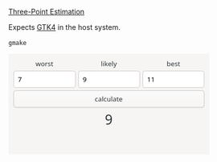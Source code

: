 [Three-Point Estimation](https://en.wikipedia.org/wiki/Three-point_estimation)

Expects [GTK4](https://www.gtk.org) in the host system.

```shell
gmake
```

![](c-3pe.png)
